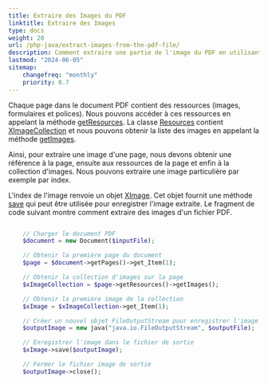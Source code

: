 ```yaml
---
title: Extraire des Images du PDF
linktitle: Extraire des Images
type: docs
weight: 20
url: /php-java/extract-images-from-the-pdf-file/
description: Comment extraire une partie de l'image du PDF en utilisant Aspose.PDF pour PHP
lastmod: "2024-06-05"
sitemap:
    changefreq: "monthly"
    priority: 0.7
---
```


Chaque page dans le document PDF contient des ressources (images, formulaires et polices). Nous pouvons accéder à ces ressources en appelant la méthode [getResources](https://reference.aspose.com/pdf/java/com.aspose.pdf/Page#getResources--). La classe [Resources](https://reference.aspose.com/pdf/java/com.aspose.pdf/Resources) contient [XImageCollection](https://reference.aspose.com/pdf/java/com.aspose.pdf/XImageCollection) et nous pouvons obtenir la liste des images en appelant la méthode [getImages](https://reference.aspose.com/pdf/java/com.aspose.pdf/Resources#getImages--).

Ainsi, pour extraire une image d'une page, nous devons obtenir une référence à la page, ensuite aux ressources de la page et enfin à la collection d'images. Nous pouvons extraire une image particulière par exemple par index.

L'index de l'image renvoie un objet [XImage](https://reference.aspose.com/pdf/java/com.aspose.pdf/XImage).
Cet objet fournit une méthode [save](https://reference.aspose.com/pdf/java/com.aspose.pdf/XImage#save-java.io.OutputStream-) qui peut être utilisée pour enregistrer l'image extraite. Le fragment de code suivant montre comment extraire des images d'un fichier PDF.

```php

    // Charger le document PDF
    $document = new Document($inputFile);

    // Obtenir la première page du document
    $page = $document->getPages()->get_Item(1);

    // Obtenir la collection d'images sur la page
    $xImageCollection = $page->getResources()->getImages();

    // Obtenir la première image de la collection
    $xImage = $xImageCollection->get_Item(1);

    // Créer un nouvel objet FileOutputStream pour enregistrer l'image
    $outputImage = new java("java.io.FileOutputStream", $outputFile);

    // Enregistrer l'image dans le fichier de sortie
    $xImage->save($outputImage);

    // Fermer le fichier image de sortie
    $outputImage->close();
```